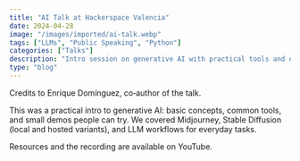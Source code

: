 ```yaml
---
title: "AI Talk at Hackerspace Valencia"
date: 2024-04-28
image: "/images/imported/ai-talk.webp"
tags: ["LLMs", "Public Speaking", "Python"]
categories: ["Talks"]
description: "Intro session on generative AI with practical tools and examples."
type: "blog"
---
```


Credits to Enrique Domínguez, co‑author of the talk.

This was a practical intro to generative AI: basic concepts, common tools, and small demos people can try. We covered Midjourney, Stable Diffusion (local and hosted variants), and LLM workflows for everyday tasks.

Resources and the recording are available on YouTube.

